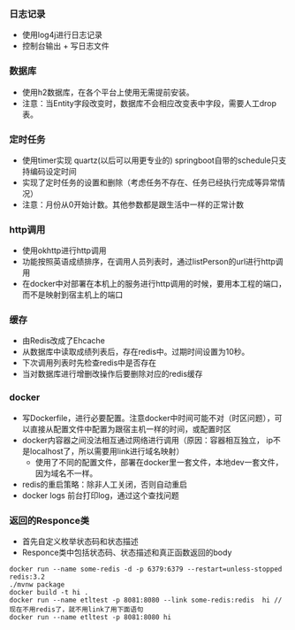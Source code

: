 ### 日志记录
- 使用log4j进行日志记录
- 控制台输出 + 写日志文件

### 数据库
- 使用h2数据库，在各个平台上使用无需提前安装。
- 注意：当Entity字段改变时，数据库不会相应改变表中字段，需要人工drop表。

### 定时任务
- 使用timer实现  quartz(以后可以用更专业的)   springboot自带的schedule只支持编码设定时间
- 实现了定时任务的设置和删除（考虑任务不存在、任务已经执行完成等异常情况）
- 注意：月份从0开始计数。其他参数都是跟生活中一样的正常计数

### http调用
- 使用okhttp进行http调用
- 功能按照英语成绩排序，在调用人员列表时，通过listPerson的url进行http调用
- 在docker中对部署在本机上的服务进行http调用的时候，要用本工程的端口，而不是映射到宿主机上的端口

### 缓存
- 由Redis改成了Ehcache
- 从数据库中读取成绩列表后，存在redis中。过期时间设置为10秒。
- 下次调用列表时先检查redis中是否存在
- 当对数据库进行增删改操作后要删除对应的redis缓存

### docker
- 写Dockerfile，进行必要配置。注意docker中时间可能不对（时区问题），可以直接从配置文件中配置为跟宿主机一样的时间，或配置时区
- docker内容器之间没法相互通过网络进行调用（原因：容器相互独立， ip不是localhost了，所以需要用link进行域名映射）
    - 使用了不同的配置文件，部署在docker里一套文件，本地dev一套文件，因为域名不一样。
- redis的重启策略：除非人工关闭，否则自动重启
- docker logs 前台打印log，通过这个查找问题

### 返回的Responce类
- 首先自定义枚举状态码和状态描述
- Responce类中包括状态码、状态描述和真正函数返回的body

```
docker run --name some-redis -d -p 6379:6379 --restart=unless-stopped redis:3.2 
./mvnw package
docker build -t hi .
docker run --name etltest -p 8081:8080 --link some-redis:redis  hi // 现在不用redis了，就不用link了用下面语句
docker run --name etltest -p 8081:8080 hi 
```



